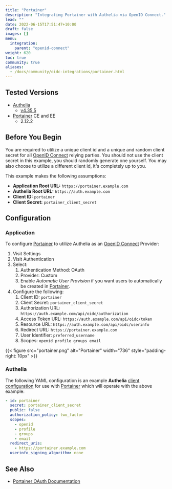 ```yaml
---
title: "Portainer"
description: "Integrating Portainer with Authelia via OpenID Connect."
lead: ""
date: 2022-06-15T17:51:47+10:00
draft: false
images: []
menu:
  integration:
    parent: "openid-connect"
weight: 620
toc: true
community: true
aliases:
  - /docs/community/oidc-integrations/portainer.html
---
```


## Tested Versions

* [Authelia]
  * [v4.35.5](https://github.com/authelia/authelia/releases/tag/v4.35.5)
* [Portainer] CE and EE
  * 2.12.2

## Before You Begin

You are required to utilize a unique client id and a unique and random client secret for all [OpenID Connect] relying
parties. You should not use the client secret in this example, you should randomly generate one yourself. You may also
choose to utilize a different client id, it's completely up to you.

This example makes the following assumptions:

* __Application Root URL:__ `https://portainer.example.com`
* __Authelia Root URL:__ `https://auth.example.com`
* __Client ID:__ `portainer`
* __Client Secret:__ `portainer_client_secret`

## Configuration

### Application

To configure [Portainer] to utilize Authelia as an [OpenID Connect] Provider:

1. Visit Settings
2. Visit Authentication
3. Select:
   1. Authentication Method: OAuth
   2. Provider: Custom
   3. Enable *Automatic User Provision* if you want users to automatically be created in [Portainer].
4. Configure the following:
   1. Client ID: `portainer`
   2. Client Secret: `portainer_client_secret`
   3. Authorization URL: `https://auth.example.com/api/oidc/authorization`
   4. Access Token URL: `https://auth.example.com/api/oidc/token`
   5. Resource URL: `https://auth.example.com/api/oidc/userinfo`
   6. Redirect URL: `https://portainer.example.com`
   7. User Identifier: `preferred_username`
   8. Scopes: `openid profile groups email`

{{< figure src="portainer.png" alt="Portainer" width="736" style="padding-right: 10px" >}}

### Authelia

The following YAML configuration is an example __Authelia__
[client configuration](../../../configuration/identity-providers/open-id-connect.md#clients) for use with [Portainer]
which will operate with the above example:

```yaml
- id: portainer
  secret: portainer_client_secret
  public: false
  authorization_policy: two_factor
  scopes:
    - openid
    - profile
    - groups
    - email
  redirect_uris:
    - https://portainer.example.com
  userinfo_signing_algorithm: none
```

## See Also

* [Portainer OAuth Documentation](https://docs.portainer.io/admin/settings/authentication/oauth)

[Authelia]: https://www.authelia.com
[Portainer]: https://www.portainer.io/
[OpenID Connect]: ../../openid-connect/introduction.md
